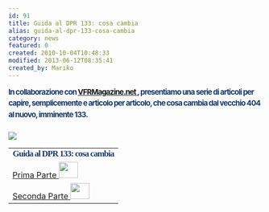 ```yaml
---
id: 91
title: Guida al DPR 133: cosa cambia
alias: guida-al-dpr-133-cosa-cambia
category: news
featured: 0
created: 2010-10-04T10:48:33
modified: 2013-06-12T08:35:41
created_by: Mariko
---
```

<p>
 <span style="font-size: 15px;color:#153a71;text-align:left;line-height:150%; font-weight: bold;letter-spacing:-1px">
  In collaborazione con
  <a href="http://www.vfrmagazine.net/" target="_blank">
   <strong>
    VFRMagazine.net
   </strong>
  </a>
  , presentiamo una serie di articoli per capire, semplicemente e articolo per articolo, che cosa cambia dal vecchio 404 al nuovo, imminente 133.
  <br/>
  <br/>
 </span>
 <img border="0" src="http://www.vfrmagazine.net/wp-content/uploads/2010/10/7.png"/>
</p>
<table border="0">
 <tbody>
  <tr>
   <td style="font-family: Trebuchet MS, Tahoma, Verdana;font-size: 17px;font-weight: bold;color:#153a71;letter-spacing:-1px;line-height:110%;text-align:left">
    Guida al DPR 133: cosa cambia
   </td>
  </tr>
  <tr>
   <td style="vertical-align:middle;">
    <a href="http://www.vfrmagazine.net/hangar/legalese/guida-al-dpr-133-cosa-cambia-parte-i" title="Leggi l'articolo">
     Prima Parte
    </a>
    <img border="0" height="32" src="http://revistacontorno.com/images/Blinking-ArrowL.gif" width="38"/>
   </td>
  </tr>
  <tr>
   <td style="vertical-align:middle;">
    <a href="http://www.vfrmagazine.net/hangar/legalese/guida-al-dpr-133-cosa-cambia-parte-2" title="Leggi l'articolo">
     Seconda Parte
    </a>
    <img border="0" height="32" src="http://revistacontorno.com/images/Blinking-ArrowL.gif" width="38"/>
   </td>
  </tr>
 </tbody>
</table>
